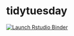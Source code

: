 # tidytuesday

<!-- badges: start -->
[![Launch Rstudio Binder](http://mybinder.org/badge_logo.svg)](https://mybinder.org/v2/gh/datawookie/tidytuesday/master?urlpath=rstudio)
<!-- badges: end -->
